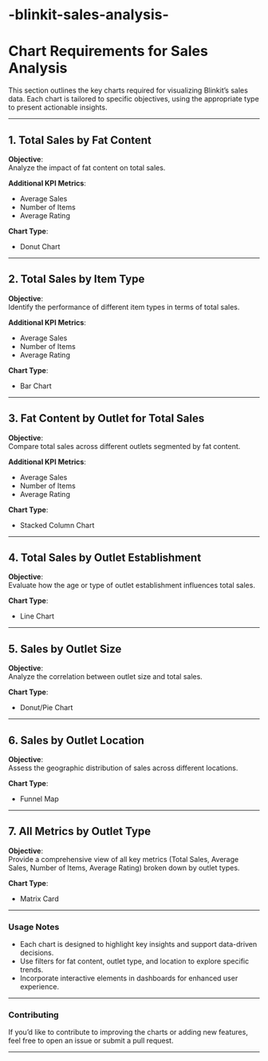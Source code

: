 # -blinkit-sales-analysis-



# Chart Requirements for Sales Analysis

This section outlines the key charts required for visualizing Blinkit’s sales data. Each chart is tailored to specific objectives, using the appropriate type to present actionable insights.

---

## 1. Total Sales by Fat Content
**Objective**:  
Analyze the impact of fat content on total sales.

**Additional KPI Metrics**:  
- Average Sales  
- Number of Items  
- Average Rating  

**Chart Type**:  
- Donut Chart

---

## 2. Total Sales by Item Type
**Objective**:  
Identify the performance of different item types in terms of total sales.

**Additional KPI Metrics**:  
- Average Sales  
- Number of Items  
- Average Rating  

**Chart Type**:  
- Bar Chart

---

## 3. Fat Content by Outlet for Total Sales
**Objective**:  
Compare total sales across different outlets segmented by fat content.

**Additional KPI Metrics**:  
- Average Sales  
- Number of Items  
- Average Rating  

**Chart Type**:  
- Stacked Column Chart

---

## 4. Total Sales by Outlet Establishment
**Objective**:  
Evaluate how the age or type of outlet establishment influences total sales.

**Chart Type**:  
- Line Chart

---

## 5. Sales by Outlet Size
**Objective**:  
Analyze the correlation between outlet size and total sales.

**Chart Type**:  
- Donut/Pie Chart

---

## 6. Sales by Outlet Location
**Objective**:  
Assess the geographic distribution of sales across different locations.

**Chart Type**:  
- Funnel Map

---

## 7. All Metrics by Outlet Type
**Objective**:  
Provide a comprehensive view of all key metrics (Total Sales, Average Sales, Number of Items, Average Rating) broken down by outlet types.

**Chart Type**:  
- Matrix Card

---

### Usage Notes
- Each chart is designed to highlight key insights and support data-driven decisions.
- Use filters for fat content, outlet type, and location to explore specific trends.
- Incorporate interactive elements in dashboards for enhanced user experience.

---

### Contributing
If you’d like to contribute to improving the charts or adding new features, feel free to open an issue or submit a pull request.

---

